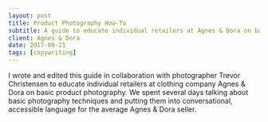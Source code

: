 ```yaml
---
layout: post
title: Product Photography How-To
subtitle: A guide to educate individual retailers at Agnes & Dora on basic product photography
client: Agnes & Dora
date: 2017-09-21
tags: [copywriting]
---
```


I wrote and edited this guide in collaboration with photographer Trevor Christensen to educate individual retailers at clothing company Agnes & Dora on basic product photography. We spent several days talking about basic photography techniques and putting them into conversational, accessible language for the average Agnes & Dora seller.



